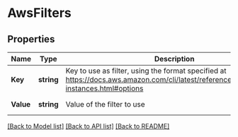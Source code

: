 # AwsFilters

## Properties
Name | Type | Description | Notes
------------ | ------------- | ------------- | -------------
**Key** | **string** | Key to use as filter, using the format specified at https://docs.aws.amazon.com/cli/latest/reference/ec2/describe-instances.html#options | [default to null]
**Value** | **string** | Value of the filter to use | [default to null]

[[Back to Model list]](../README.md#documentation-for-models) [[Back to API list]](../README.md#documentation-for-api-endpoints) [[Back to README]](../README.md)


